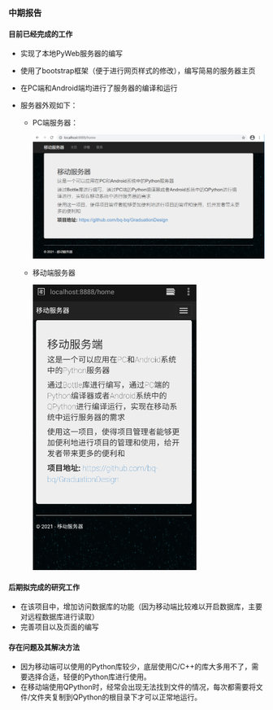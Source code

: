 ### 中期报告

#### 目前已经完成的工作

- 实现了本地PyWeb服务器的编写

- 使用了bootstrap框架（便于进行网页样式的修改），编写简易的服务器主页

- 在PC端和Android端均进行了服务器的编译和运行

- 服务器外观如下：

  - PC端服务器：

    <img src=".\src\pc_test.png" alt="PC端服务器" style="zoom:60%;" />

  - 移动端服务器

    <img src=".\src\android_test.png" alt="Android端服务器" style="zoom:60%;" />

#### 后期拟完成的研究工作

- 在该项目中，增加访问数据库的功能（因为移动端比较难以开启数据库，主要对远程数据库进行读取）
- 完善项目以及页面的编写

#### 存在问题及其解决方法

- 因为移动端可以使用的Python库较少，底层使用C/C++的库大多用不了，需要选择合适，轻便的Python库进行使用。
- 在移动端使用QPython时，经常会出现无法找到文件的情况，每次都需要将文件/文件夹复制到QPython的根目录下才可以正常地运行。